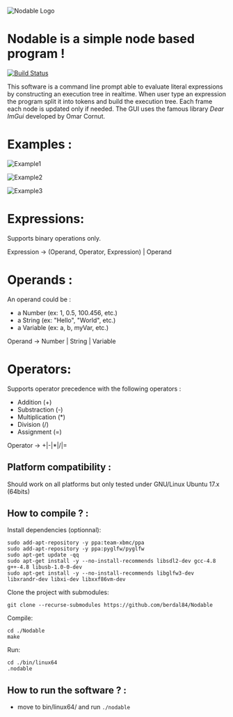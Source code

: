 ![Nodable Logo](https://github.com/berdal84/Nodable/blob/develop/data/icon.png)

Nodable is a simple node based program !
========================================
[![Build Status](https://travis-ci.org/berdal84/Nodable.svg?branch=master)](https://travis-ci.org/berdal84/Nodable)

This software is a command line prompt able to evaluate literal expressions by constructing an execution tree in realtime.
When user type an expression the program split it into tokens and build the execution tree. Each frame each node is updated only if needed. The GUI uses the famous library *Dear ImGui* developed by Omar Cornut.

Examples :
==========

![Example1](https://github.com/berdal84/Nodable/blob/master/screenshots/2018_05_12_GUI_Simple.png)

![Example2](https://github.com/berdal84/Nodable/blob/master/screenshots/2018_05_12_GUI_Advanced.png)

![Example3](https://github.com/berdal84/Nodable/blob/master/screenshots/2018_05_12_GUI_Complex.png)


Expressions:
============

Supports binary operations only.

Expression -> (Operand, Operator, Expression) | Operand

Operands :
==========

An operand could be :

- a Number (ex: 1, 0.5, 100.456, etc.)
- a String (ex: "Hello", "World", etc.)
- a Variable (ex: a, b, myVar, etc.)

Operand -> Number | String | Variable

Operators:
==========

Supports operator precedence with the following operators :

- Addition (+)
- Substraction (-)
- Multiplication (*)
- Division (/)
- Assignment (=)

Operator -> +|-|*|/|=

Platform compatibility :
------------------------
Should work on all platforms but only tested under GNU/Linux Ubuntu 17.x (64bits)

How to compile ? :
------------------
Install dependencies (optionnal):

```
sudo add-apt-repository -y ppa:team-xbmc/ppa
sudo add-apt-repository -y ppa:pyglfw/pyglfw
sudo apt-get update -qq
sudo apt-get install -y --no-install-recommends libsdl2-dev gcc-4.8 g++-4.8 libusb-1.0-0-dev
sudo apt-get install -y --no-install-recommends libglfw3-dev libxrandr-dev libxi-dev libxxf86vm-dev
```
Clone the project with submodules:
```
git clone --recurse-submodules https://github.com/berdal84/Nodable
```

Compile:
```
cd ./Nodable
make
```

Run:
```
cd ./bin/linux64
.nodable
```

How to run the software ? :
------------------------
- move to bin/linux64/ and run `./nodable`


